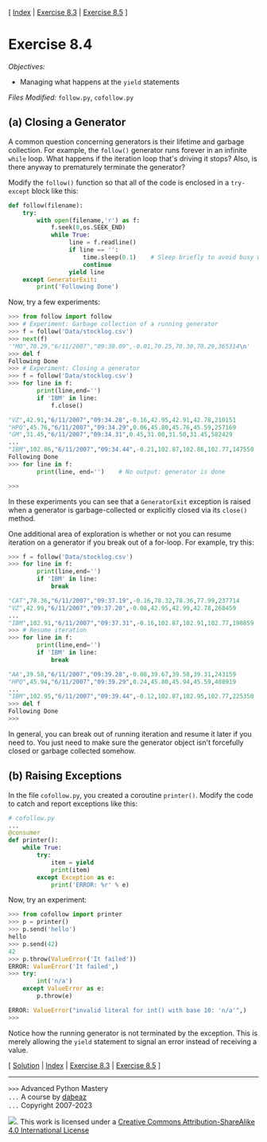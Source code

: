 \[ [Index](index.md) | [Exercise 8.3](ex8_3.md) | [Exercise 8.5](ex8_5.md) \]

# Exercise 8.4

*Objectives:*

- Managing what happens at the `yield` statements

*Files Modified:* `follow.py`, `cofollow.py`

## (a) Closing a Generator

A common question concerning generators is their lifetime and garbage
collection. For example, the `follow()` generator runs forever in
an infinite `while` loop. What happens if the iteration loop that's
driving it stops?  Also, is there anyway to prematurely terminate the 
generator?

Modify the `follow()` function so that all of the code is enclosed in
a `try-except` block like this:

```python
def follow(filename):
    try:
        with open(filename,'r') as f:
            f.seek(0,os.SEEK_END)
            while True:
                 line = f.readline()
                 if line == '':
                     time.sleep(0.1)    # Sleep briefly to avoid busy wait
                     continue
                 yield line
    except GeneratorExit:
        print('Following Done')
```

Now, try a few experiments:

```python
>>> from follow import follow
>>> # Experiment: Garbage collection of a running generator
>>> f = follow('Data/stocklog.csv')
>>> next(f)
'"MO",70.29,"6/11/2007","09:30.09",-0.01,70.25,70.30,70.29,365314\n'
>>> del f
Following Done
>>> # Experiment: Closing a generator
>>> f = follow('Data/stocklog.csv')
>>> for line in f:
        print(line,end='')
        if 'IBM' in line:
            f.close()

"VZ",42.91,"6/11/2007","09:34.28",-0.16,42.95,42.91,42.78,210151
"HPQ",45.76,"6/11/2007","09:34.29",0.06,45.80,45.76,45.59,257169
"GM",31.45,"6/11/2007","09:34.31",0.45,31.00,31.50,31.45,582429
...
"IBM",102.86,"6/11/2007","09:34.44",-0.21,102.87,102.86,102.77,147550
Following Done
>>> for line in f:
        print(line, end='')    # No output: generator is done

>>> 
```

In these experiments you can see that a `GeneratorExit` exception is
raised when a generator is garbage-collected or explicitly closed via
its `close()` method. 

One additional area of exploration is whether or not you can resume
iteration on a generator if you break out of a for-loop.  For example,
try this:

```python
>>> f = follow('Data/stocklog.csv')
>>> for line in f:
        print(line,end='')
        if 'IBM' in line:
            break

"CAT",78.36,"6/11/2007","09:37.19",-0.16,78.32,78.36,77.99,237714
"VZ",42.99,"6/11/2007","09:37.20",-0.08,42.95,42.99,42.78,268459
...
"IBM",102.91,"6/11/2007","09:37.31",-0.16,102.87,102.91,102.77,190859
>>> # Resume iteration
>>> for line in f:
        print(line,end='')
        if 'IBM' in line:
            break

"AA",39.58,"6/11/2007","09:39.28",-0.08,39.67,39.58,39.31,243159
"HPQ",45.94,"6/11/2007","09:39.29",0.24,45.80,45.94,45.59,408919
...
"IBM",102.95,"6/11/2007","09:39.44",-0.12,102.87,102.95,102.77,225350
>>> del f
Following Done
>>>
```

In general, you can break out of running iteration and resume it later
if you need to.  You just need to make sure the generator object isn't
forcefully closed or garbage collected somehow.

## (b) Raising Exceptions

In the file `cofollow.py`, you created a coroutine `printer()`.  Modify the
code to catch and report exceptions like this:

```python
# cofollow.py
...
@consumer
def printer():
    while True:
        try:
            item = yield
            print(item)
        except Exception as e:
            print('ERROR: %r' % e)
```

Now, try an experiment:

```python
>>> from cofollow import printer
>>> p = printer()
>>> p.send('hello')
hello
>>> p.send(42)
42
>>> p.throw(ValueError('It failed'))
ERROR: ValueError('It failed',)
>>> try:
        int('n/a')
    except ValueError as e:
        p.throw(e)

ERROR: ValueError("invalid literal for int() with base 10: 'n/a'",)
>>> 
```

Notice how the running generator is not terminated by the exception. This
is merely allowing the `yield` statement to signal an error instead of
receiving a value.

\[ [Solution](soln8_4.md) | [Index](index.md) | [Exercise 8.3](ex8_3.md) | [Exercise 8.5](ex8_5.md) \]

----
`>>>` Advanced Python Mastery  
`...` A course by [dabeaz](https://www.dabeaz.com)  
`...` Copyright 2007-2023  

![](https://i.creativecommons.org/l/by-sa/4.0/88x31.png). This work is licensed under a [Creative Commons Attribution-ShareAlike 4.0 International License](http://creativecommons.org/licenses/by-sa/4.0/)
